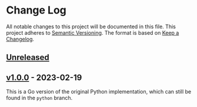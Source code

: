 # Change Log
All notable changes to this project will be documented in this file.
This project adheres to [Semantic Versioning].
The format is based on [Keep a Changelog].

## [Unreleased]

## [v1.0.0] - 2023-02-19

This is a Go version of the original Python implementation,
which can still be found in the `python` branch.

[Semantic Versioning]: http://semver.org
[Keep a Changelog]: http://keepachangelog.com
[Unreleased]: https://github.com/philhanna/semanticVersion/compare/v1.0.0..HEAD 
[v1.0.0]: https://github.com/philhanna/semanticversion/compare/a14727b..v1.0.0
